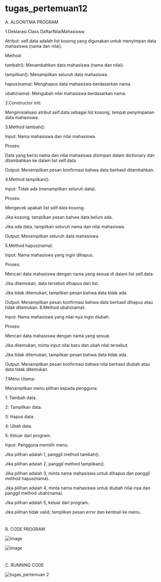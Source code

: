# tugas_pertemuan12

A. ALGORITMA PROGRAM

1.Deklarasi Class DaftarNilaiMahasiswa:

Atribut: self.data adalah list kosong yang digunakan untuk menyimpan data mahasiswa (nama dan nilai).

Method:

tambah(): Menambahkan data mahasiswa (nama dan nilai).

tampilkan(): Menampilkan seluruh data mahasiswa.

hapus(nama): Menghapus data mahasiswa berdasarkan nama.

ubah(nama): Mengubah nilai mahasiswa berdasarkan nama.

2.Constructor init:

Menginisialisasi atribut self.data sebagai list kosong, tempat penyimpanan data mahasiswa.

3.Method tambah():

Input: Nama mahasiswa dan nilai mahasiswa.

Proses:

Data yang berisi nama dan nilai mahasiswa disimpan dalam dictionary dan ditambahkan ke dalam list self.data.

Output: Menampilkan pesan konfirmasi bahwa data berhasil ditambahkan.

4.Method tampilkan():

Input: Tidak ada (menampilkan seluruh data).

Proses:

Mengecek apakah list self.data kosong.

Jika kosong, tampilkan pesan bahwa data belum ada.

Jika ada data, tampilkan seluruh nama dan nilai mahasiswa.

Output: Menampilkan seluruh data mahasiswa.

5.Method hapus(nama):

Input: Nama mahasiswa yang ingin dihapus.

Proses:

Mencari data mahasiswa dengan nama yang sesuai di dalam list self.data.

Jika ditemukan, data tersebut dihapus dari list.

Jika tidak ditemukan, tampilkan pesan bahwa data tidak ada.

Output: Menampilkan pesan konfirmasi bahwa data berhasil dihapus atau tidak ditemukan.
6.Method ubah(nama):

Input: Nama mahasiswa yang nilai-nya ingin diubah.

Proses:

Mencari data mahasiswa dengan nama yang sesuai.

Jika ditemukan, minta input nilai baru dan ubah nilai tersebut.

Jika tidak ditemukan, tampilkan pesan bahwa data tidak ada.

Output: Menampilkan pesan konfirmasi bahwa nilai berhasil diubah atau data tidak ditemukan.

7.Menu Utama:

Menampilkan menu pilihan kepada pengguna:

1: Tambah data.

2: Tampilkan data.

3: Hapus data.

4: Ubah data.

5: Keluar dari program.

Input: Pengguna memilih menu.

Jika pilihan adalah 1, panggil method tambah().

Jika pilihan adalah 2, panggil method tampilkan().

Jika pilihan adalah 3, minta nama mahasiswa untuk dihapus dan panggil method hapus(nama).

Jika pilihan adalah 4, minta nama mahasiswa untuk diubah nilai-nya dan panggil method ubah(nama).

Jika pilihan adalah 5, keluar dari program.

Jika pilihan tidak valid, tampilkan pesan error dan kembali ke menu.

#

B. CODE PROGRAM

![image](https://github.com/user-attachments/assets/fd61f57d-401b-4444-be20-e389430a3600)

![image](https://github.com/user-attachments/assets/6847924a-681a-40b7-99e2-a3440684ea00)

# 

C. RUNNING CODE

![tugas_pertemuan 2](https://github.com/user-attachments/assets/698fb98d-5050-4c5f-939d-74ae3a665d91)


